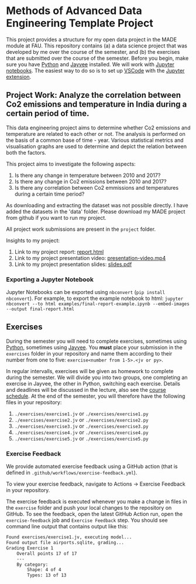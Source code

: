 # Methods of Advanced Data Engineering Template Project

This project provides a structure for my open data project in the MADE module at FAU. This repository contains (a) a data science project that was developed by me over the course of the semester, and (b) the exercises that are submitted over the course of the semester.
Before you begin, make sure you have [Python](https://www.python.org/) and [Jayvee](https://github.com/jvalue/jayvee) installed. We will work with [Jupyter notebooks](https://jupyter.org/). The easiest way to do so is to set up [VSCode](https://code.visualstudio.com/) with the [Jupyter extension](https://marketplace.visualstudio.com/items?itemName=ms-toolsai.jupyter).


## Project Work: Analyze the correlation between Co2 emissions and temperature in India during a certain period of time.
This data engineering project aims to determine whether Co2 emissions and temperature are related to each other or not.
The analysis is performed on the basis of a common base of time - year. Various statistical metrics and visualisation graphs are used to determine and depict the relation between both the factors.

This project aims to investigate the following aspects:
1. Is there any change in temperature between 2010 and 2017?
2. Is there any change in Co2 emissions between 2010 and 2017?
3. Is there any correlation between Co2 emmissions and temperatures during a certain time period?

As downloading and extracting the dataset was not possible directly. I have added the datasets in the 'data' folder. Please download my MADE project from github if you want to run my project.

All project work submissions are present in the `project` folder.

Insights to my project:
1. Link to my project report: [report.html](https://github.com/anirudh1804/made-template/blob/main/project/report.html)
2. Link to my project presentation video: [presentation-video.mp4](https://github.com/anirudh1804/made-template/blob/main/project/presentation-video.mp4)
3. Link to my project presentation slides: [slides.pdf](https://github.com/anirudh1804/made-template/blob/main/project/slides.pdf)

### Exporting a Jupyter Notebook
Jupyter Notebooks can be exported using `nbconvert` (`pip install nbconvert`). For example, to export the example notebook to html: `jupyter nbconvert --to html examples/final-report-example.ipynb --embed-images --output final-report.html`


## Exercises
During the semester you will need to complete exercises, sometimes using [Python](https://www.python.org/), sometimes using [Jayvee](https://github.com/jvalue/jayvee). You **must** place your submission in the `exercises` folder in your repository and name them according to their number from one to five: `exercise<number from 1-5>.<jv or py>`.

In regular intervalls, exercises will be given as homework to complete during the semester. We will divide you into two groups, one completing an exercise in Jayvee, the other in Python, switching each exercise. Details and deadlines will be discussed in the lecture, also see the [course schedule](https://made.uni1.de/). At the end of the semester, you will therefore have the following files in your repository:

1. `./exercises/exercise1.jv` or `./exercises/exercise1.py`
2. `./exercises/exercise2.jv` or `./exercises/exercise2.py`
3. `./exercises/exercise3.jv` or `./exercises/exercise3.py`
4. `./exercises/exercise4.jv` or `./exercises/exercise4.py`
5. `./exercises/exercise5.jv` or `./exercises/exercise5.py`

### Exercise Feedback
We provide automated exercise feedback using a GitHub action (that is defined in `.github/workflows/exercise-feedback.yml`). 

To view your exercise feedback, navigate to Actions -> Exercise Feedback in your repository.

The exercise feedback is executed whenever you make a change in files in the `exercise` folder and push your local changes to the repository on GitHub. To see the feedback, open the latest GitHub Action run, open the `exercise-feedback` job and `Exercise Feedback` step. You should see command line output that contains output like this:

```sh
Found exercises/exercise1.jv, executing model...
Found output file airports.sqlite, grading...
Grading Exercise 1
	Overall points 17 of 17
	---
	By category:
		Shape: 4 of 4
		Types: 13 of 13
```
